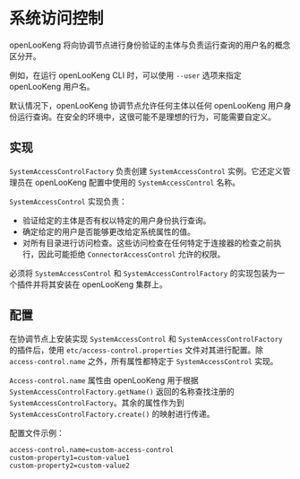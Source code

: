 

# 系统访问控制

openLooKeng 将向协调节点进行身份验证的主体与负责运行查询的用户名的概念区分开。

例如，在运行 openLooKeng CLI 时，可以使用 `--user` 选项来指定 openLooKeng 用户名。

默认情况下，openLooKeng 协调节点允许任何主体以任何 openLooKeng 用户身份运行查询。在安全的环境中，这很可能不是理想的行为，可能需要自定义。

## 实现

`SystemAccessControlFactory` 负责创建 `SystemAccessControl` 实例。它还定义管理员在 openLooKeng 配置中使用的 `SystemAccessControl` 名称。

`SystemAccessControl` 实现负责：

-   验证给定的主体是否有权以特定的用户身份执行查询。
-   确定给定的用户是否能够更改给定系统属性的值。
-   对所有目录进行访问检查。这些访问检查在任何特定于连接器的检查之前执行，因此可能拒绝 `ConnectorAccessControl` 允许的权限。

必须将 `SystemAccessControl` 和 `SystemAccessControlFactory` 的实现包装为一个插件并将其安装在 openLooKeng 集群上。

## 配置

在协调节点上安装实现 `SystemAccessControl` 和 `SystemAccessControlFactory` 的插件后，使用 `etc/access-control.properties` 文件对其进行配置。除 `access-control.name` 之外，所有属性都特定于 `SystemAccessControl` 实现。

`Access-control.name` 属性由 openLooKeng 用于根据 `SystemAccessControlFactory.getName()` 返回的名称查找注册的 `SystemAccessControlFactory`。其余的属性作为到 `SystemAccessControlFactory.create()` 的映射进行传递。

配置文件示例：

``` properties
access-control.name=custom-access-control
custom-property1=custom-value1
custom-property2=custom-value2
```
